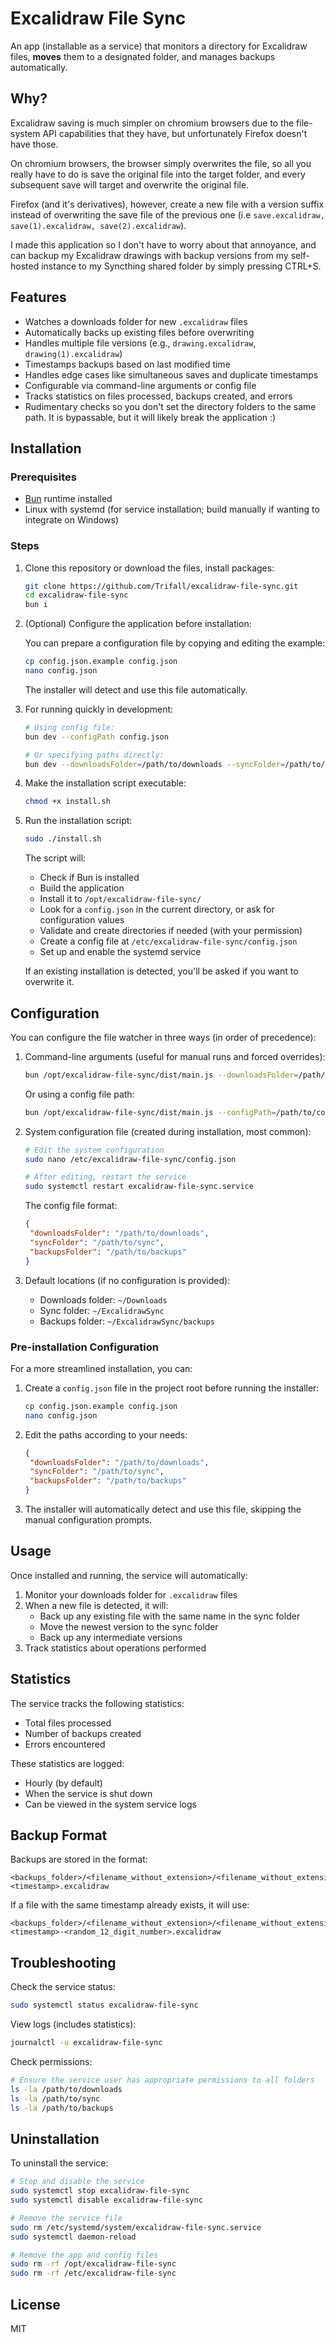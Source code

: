 # Excalidraw File Sync

An app (installable as a service) that monitors a directory for Excalidraw files, **moves** them to a designated folder, and manages backups automatically.

## Why?

Excalidraw saving is much simpler on chromium browsers due to the file-system API capabilities that they have, but unfortunately Firefox doesn't have those.

On chromium browsers, the browser simply overwrites the file, so all you really have to do is save the original file into the target folder, and every subsequent save will target and overwrite the original file.

Firefox (and it's derivatives), however, create a new file with a version suffix instead of overwriting the save file of the previous one (i.e `save.excalidraw, save(1).excalidraw, save(2).excalidraw`).

I made this application so I don't have to worry about that annoyance, and can backup my Excalidraw drawings with backup versions from my self-hosted instance to my Syncthing shared folder by simply pressing CTRL+S.

## Features

- Watches a downloads folder for new `.excalidraw` files
- Automatically backs up existing files before overwriting
- Handles multiple file versions (e.g., `drawing.excalidraw`, `drawing(1).excalidraw`)
- Timestamps backups based on last modified time
- Handles edge cases like simultaneous saves and duplicate timestamps
- Configurable via command-line arguments or config file
- Tracks statistics on files processed, backups created, and errors
- Rudimentary checks so you don't set the directory folders to the same path. It is bypassable, but it will likely break the application :)

## Installation

### Prerequisites

- [Bun](https://bun.sh/) runtime installed
- Linux with systemd (for service installation; build manually if wanting to integrate on Windows)

### Steps

1. Clone this repository or download the files, install packages:

   ```bash
   git clone https://github.com/Trifall/excalidraw-file-sync.git
   cd excalidraw-file-sync
   bun i
   ```

2. (Optional) Configure the application before installation:

   You can prepare a configuration file by copying and editing the example:

   ```bash
   cp config.json.example config.json
   nano config.json
   ```

   The installer will detect and use this file automatically.

3. For running quickly in development:

   ```bash
   # Using config file:
   bun dev --configPath config.json

   # Or specifying paths directly:
   bun dev --downloadsFolder=/path/to/downloads --syncFolder=/path/to/sync --backupsFolder=/path/to/backups
   ```

4. Make the installation script executable:

   ```bash
   chmod +x install.sh
   ```

5. Run the installation script:

   ```bash
   sudo ./install.sh
   ```

   The script will:

   - Check if Bun is installed
   - Build the application
   - Install it to `/opt/excalidraw-file-sync/`
   - Look for a `config.json` in the current directory, or ask for configuration values
   - Validate and create directories if needed (with your permission)
   - Create a config file at `/etc/excalidraw-file-sync/config.json`
   - Set up and enable the systemd service

   If an existing installation is detected, you'll be asked if you want to overwrite it.

## Configuration

You can configure the file watcher in three ways (in order of precedence):

1. Command-line arguments (useful for manual runs and forced overrides):

   ```bash
   bun /opt/excalidraw-file-sync/dist/main.js --downloadsFolder=/path/to/downloads --syncFolder=/path/to/sync --backupsFolder=/path/to/backups
   ```

   Or using a config file path:

   ```bash
   bun /opt/excalidraw-file-sync/dist/main.js --configPath=/path/to/config.json
   ```

2. System configuration file (created during installation, most common):

   ```bash
   # Edit the system configuration
   sudo nano /etc/excalidraw-file-sync/config.json

   # After editing, restart the service
   sudo systemctl restart excalidraw-file-sync.service
   ```

   The config file format:

   ```json
   {
    "downloadsFolder": "/path/to/downloads",
    "syncFolder": "/path/to/sync",
    "backupsFolder": "/path/to/backups"
   }
   ```

3. Default locations (if no configuration is provided):
   - Downloads folder: `~/Downloads`
   - Sync folder: `~/ExcalidrawSync`
   - Backups folder: `~/ExcalidrawSync/backups`

### Pre-installation Configuration

For a more streamlined installation, you can:

1. Create a `config.json` file in the project root before running the installer:

   ```bash
   cp config.json.example config.json
   nano config.json
   ```

2. Edit the paths according to your needs:

   ```json
   {
    "downloadsFolder": "/path/to/downloads",
    "syncFolder": "/path/to/sync",
    "backupsFolder": "/path/to/backups"
   }
   ```

3. The installer will automatically detect and use this file, skipping the manual configuration prompts.

## Usage

Once installed and running, the service will automatically:

1. Monitor your downloads folder for `.excalidraw` files
2. When a new file is detected, it will:
   - Back up any existing file with the same name in the sync folder
   - Move the newest version to the sync folder
   - Back up any intermediate versions
3. Track statistics about operations performed

## Statistics

The service tracks the following statistics:

- Total files processed
- Number of backups created
- Errors encountered

These statistics are logged:

- Hourly (by default)
- When the service is shut down
- Can be viewed in the system service logs

## Backup Format

Backups are stored in the format:

```plaintext
<backups_folder>/<filename_without_extension>/<filename_without_extension>-<timestamp>.excalidraw
```

If a file with the same timestamp already exists, it will use:

```plaintext
<backups_folder>/<filename_without_extension>/<filename_without_extension>-<timestamp>-<random_12_digit_number>.excalidraw
```

## Troubleshooting

Check the service status:

```bash
sudo systemctl status excalidraw-file-sync
```

View logs (includes statistics):

```bash
journalctl -u excalidraw-file-sync
```

Check permissions:

```bash
# Ensure the service user has appropriate permissions to all folders
ls -la /path/to/downloads
ls -la /path/to/sync
ls -la /path/to/backups
```

## Uninstallation

To uninstall the service:

```bash
# Stop and disable the service
sudo systemctl stop excalidraw-file-sync
sudo systemctl disable excalidraw-file-sync

# Remove the service file
sudo rm /etc/systemd/system/excalidraw-file-sync.service
sudo systemctl daemon-reload

# Remove the app and config files
sudo rm -rf /opt/excalidraw-file-sync
sudo rm -rf /etc/excalidraw-file-sync
```

## License

MIT
